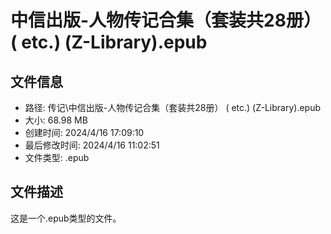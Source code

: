 ﻿# 中信出版-人物传记合集（套装共28册） ( etc.) (Z-Library).epub

## 文件信息
- 路径: 传记\中信出版-人物传记合集（套装共28册） ( etc.) (Z-Library).epub
- 大小: 68.98 MB
- 创建时间: 2024/4/16 17:09:10
- 最后修改时间: 2024/4/16 11:02:51
- 文件类型: .epub

## 文件描述
这是一个.epub类型的文件。


